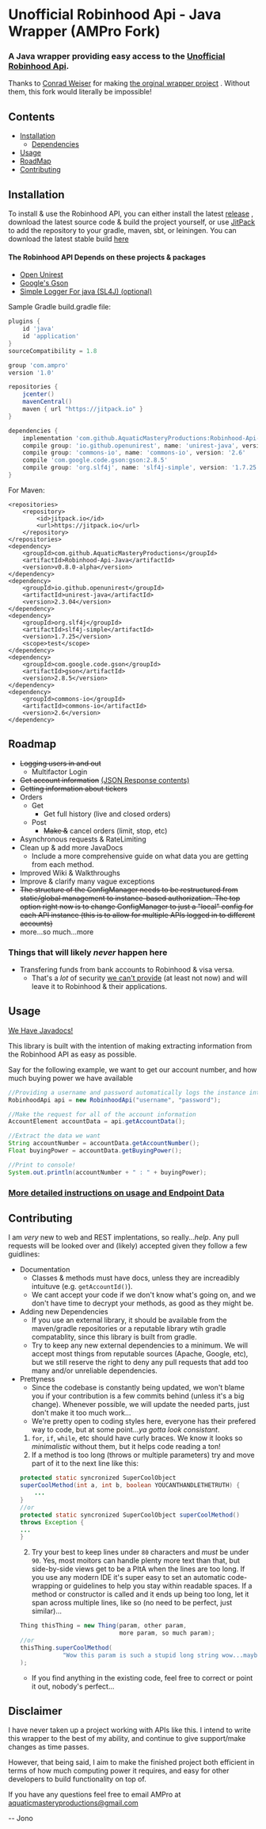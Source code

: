 # Unofficial Robinhood Api - Java Wrapper (AMPro Fork)
### A Java wrapper providing easy access to the [Unofficial Robinhood Api](https://github.com/sanko/Robinhood).

Thanks to [Conrad Weiser](https://github.com/ConradWeiser) for making
[the orginal wrapper project](https://github.com/ConradWeiser/Unofficial-Robinhood-Api)
. Without them, this fork would literally be impossible!

## Contents
- [Installation](#INSTALL)
    - [Dependencies](#DEPEN)
- [Usage](#USAGE)
- [RoadMap](#RDMP)
- [Contributing](#CONTR)

<a name='INSTALL'></a>
## Installation
To install & use the Robinhood API, you can either install the latest
[release](https://github.com/AquaticMasteryProductions/Robinhood-Api-Java/releases)
, download the latest source code & build the project yourself,
or use [JitPack](https://jitpack.io/) to add the repository to your
gradle, maven, sbt, or leiningen.
You can download the latest stable build
[here](https://github.com/AquaticMasteryProductions/Robinhood-Api-Java/releases)

<a name='DEPEN'></a>
#### The Robinhood API Depends on these projects & packages
- [Open Unirest](https://github.com/OpenUnirest/unirest-java)
- [Google's Gson](https://github.com/google/gson)
- [Simple Logger For java (SL4J) (optional)](https://www.slf4j.org)

Sample Gradle build.gradle file:
```gradle
plugins {
    id 'java'
    id 'application'
}
sourceCompatibility = 1.8

group 'com.ampro'
version '1.0'

repositories {
    jcenter()
    mavenCentral()
    maven { url "https://jitpack.io" }
}

dependencies {
    implementation 'com.github.AquaticMasteryProductions:Robinhood-Api-Java:v0.8.0-alpha'
    compile group: 'io.github.openunirest', name: 'unirest-java', version: '2.2.04'
    compile group: 'commons-io', name: 'commons-io', version: '2.6'
    compile 'com.google.code.gson:gson:2.8.5'
    compile group: 'org.slf4j', name: 'slf4j-simple', version: '1.7.25'
}
```

For Maven:
```maven
<repositories>
    <repository>
        <id>jitpack.io</id>
        <url>https://jitpack.io</url>
    </repository>
</repositories>
<dependency>
    <groupId>com.github.AquaticMasteryProductions</groupId>
    <artifactId>Robinhood-Api-Java</artifactId>
    <version>v0.8.0-alpha</version>
</dependency>
<dependency>
    <groupId>io.github.openunirest</groupId>
    <artifactId>unirest-java</artifactId>
    <version>2.3.04</version>
</dependency>
<dependency>
    <groupId>org.slf4j</groupId>
    <artifactId>slf4j-simple</artifactId>
    <version>1.7.25</version>
    <scope>test</scope>
</dependency>
<dependency>
    <groupId>com.google.code.gson</groupId>
    <artifactId>gson</artifactId>
    <version>2.8.5</version>
</dependency>
<dependency>
    <groupId>commons-io</groupId>
    <artifactId>commons-io</artifactId>
    <version>2.6</version>
</dependency>
```

<a name='RDMP'></a>
## Roadmap

-  ~~Logging users in and out~~
    - Multifactor Login
- ~~Get account information~~
[(JSON Response contents)](https://github.com/sanko/Robinhood/blob/master/Account.md#gather-list-of-accounts)
- ~~Getting information about tickers~~
- Orders
    - Get
        - Get full history (live and closed orders)
    - Post
        - ~~Make &~~ cancel orders (limit, stop, etc)
- Asynchronous requests & RateLimiting
- Clean up & add more JavaDocs
    - Include a more comprehensive guide on what data you are getting from
        each method.
- Improved Wiki & Walkthroughs
- Improve & clarify many vague exceptions
- ~~The structure of the ConfigManager needs to be restructured
  from static/global management to instance-based authorization. The top
  option right now is to change ConfigManager to just a "local" config
  for each API instance (this is to allow for multiple APIs logged in to
  different accounts)~~
- more...so much...more

### Things that will likely *never* happen here
- Transfering funds from bank accounts to Robinhood & visa versa.
    - That's a *lot* of security
    [we can't provide](https://www.youtube.com/watch?v=2bVhjOcz0s0)
    (at least not now) and will leave it to Robinhood & their applications.

<a name='USAGE'></a>
## Usage
[We Have Javadocs!](https://aquaticmasteryproductions.github.io/Robinhood-Api-Java/)

This library is built with the intention of making extracting information
 from the Robinhood API as easy as possible.

Say for the following example, we want to get our account number, and
 how much buying power we have available

```java
//Providing a username and password automatically logs the instance into our account!
RobinhoodApi api = new RobinhoodApi("username", "password");

//Make the request for all of the account information
AccountElement accountData = api.getAccountData();

//Extract the data we want
String accountNumber = accountData.getAccountNumber();
Float buyingPower = accountData.getBuyingPower();

//Print to console!
System.out.println(accountNumber + " : " + buyingPower);
```

### [More detailed instructions on usage and Endpoint Data](https://github.com/AquaticMasteryProductions/Robinhood-Api-Java/wiki)

<a name='CONTR'></a>
## Contributing
I am *very* new to web and REST implentations, so really...*help*.
Any pull requests will be looked over and (likely) accepted given they follow
a few guidlines:

- Documentation
    - Classes & methods must have docs, unless they are increadibly
    intuituve (e.g. ``getAccountId()``).
    - We cant accept your code if we don't know what's going on, and we don't
    have time to decrypt your methods, as good as they might be.
- Adding new Dependencies
    - If you use an external library, it should be available from the
    maven/gradle repositories or a reputable library wtih gradle compatablity,
    since this library is built from gradle.
    - Try to keep any new external dependencies to a minimum. We will accept
    most things from reputable sources (Apache, Google, etc), but we
    still reserve the right to deny any pull requests that add too many and/or
     unreliable dependencies.
- Prettyness
    - Since the codebase is constantly being updated, we won't blame you
    if your contribution is a few commits behind (unless it's a big
    change). Whenever possible, we will update the needed parts, just
    don't make it too much work...
    - We're pretty open to coding styles here, everyone has their prefered way
    to code, but at some point...*ya gotta look consistant*.
    1. ``for``, ``if``, ``while``, etc should have curly braces. We know it
    looks so *minimalistic* without them, but it helps code reading a ton!
    3. If a method is too long (throws or multiple parameters) try and
    move part of it to the next line like this:
    ```java
    protected static syncronized SuperCoolObject
    superCoolMethod(int a, int b, boolean YOUCANTHANDLETHETRUTH) {
        ...
    }
    //or
    protected static syncronized SuperCoolObject superCoolMethod()
    throws Exception {
    ...
    }
    ```
    2. Try your best to keep lines under ``80`` characters and *must* be under
    ``90``. Yes, most moitors can handle plenty more text than that,
    but side-by-side views get to be a PItA when the lines are too long.
    If you use any modern IDE it's super easy to set an automatic
    code-wrapping or guidelines to help you stay within readable spaces.
    If a method or constructor is called and it ends up being too long,
    let it span across multiple lines, like so (no need to be perfect,
    just similar)...
    ```java
    Thing thisThing = new Thing(param, other param,
                                more param, so much param);
    //or
    thisThing.superCoolMethod(
                "Wow this param is such a stupid long string wow...maybe too long?"
    );
    ```
    - If you find anything in the existing code, feel free to correct or point
    it out, nobody's perfect...



## Disclaimer
I have never taken up a project working with APIs like this.
I intend to write this wrapper to the best of my ability, and continue to
give support/make changes as time passes.

However, that being said, I aim to make the finished project both
efficient in terms of how much computing power it requires, and easy for
other developers to build functionality on top of.

If you have any questions feel free to email AMPro at
aquaticmasteryproductions@gmail.com

-- Jono
